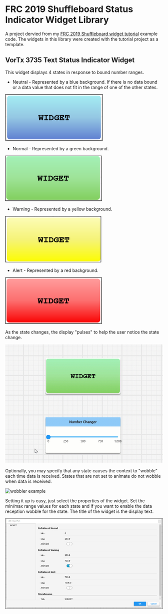# FRC 2019 Shuffleboard Status Indicator Widget Library

A project dervied from my [FRC 2019 Shuffleboard widget tutorial](https://github.com/nleach999/Vortx3735.Shuffleboard.2019.WidgetTutorial) example code.  The widgets in this library were created with the tutorial project as a template.





## VorTx 3735 Text Status Indicator Widget

This widget displays 4 states in response to bound number ranges.

* Neutral - Represented by a blue background.  If there is no data bound or a data value that does not fit in
the range of one of the other states.

![neutral](images/neutral.png)

* Normal - Represented by a green background.  

![normal](images/normal.png)

* Warning - Represented by a yellow background.

![warning](images/warning.png)

* Alert - Represented by a red background.

![alert](images/alert.png)

As the state changes, the display "pulses" to help the user notice the state change.

![pulser example](images/pulser.gif)

Optionally, you may specify that any state causes the context to "wobble" each time data is received.  States that
are not set to animate do not wobble when data is received.

![wobbler example](images/wobbler.gif)

Setting it up is easy, just select the properties of the widget.  Set the min/max range values for each state and if you
want to enable the data reception wobble for the state.  The title of the widget is the display text.

![settings](images/settings.png)


